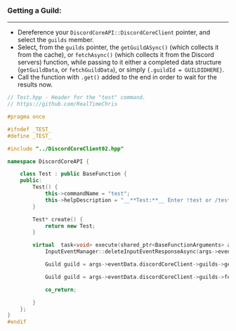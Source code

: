 
### **Getting a Guild:**
---
- Dereference your `DiscordCoreAPI::DiscordCoreClient` pointer, and select the `guilds` member.
- Select, from the `guilds` pointer, the `getGuildASync()` (which collects it from the cache), or `fetchAsync()` (which collects it from the Discord servers) function, while passing to it either a completed data structure (`getGuildData`, or `fetchGuildData`), or simply `{.guildId = GUILDIDHERE}`.
- Call the function with `.get()` added to the end in order to wait for the results now.

```cpp
// Test.hpp - Header for the "test" command.
// https://github.com/RealTimeChris

#pragma once

#ifndef _TEST_
#define _TEST_

#include "../DiscordCoreClient02.hpp"

namespace DiscordCoreAPI {

	class Test : public BaseFunction {
	public:
		Test() {
			this->commandName = "test";
			this->helpDescription = "__**Test:**__ Enter !test or /test to run this command!";
		}

		Test* create() {
			return new Test;
		}

		virtual  task<void> execute(shared_ptr<BaseFunctionArguments> args) {
			InputEventManager::deleteInputEventResponseAsync(args->eventData);

			Guild guild = args->eventData.discordCoreClient->guilds->getGuildAsync({ .guildId = args->eventData.getGuildId() }).get();

			Guild guild = args->eventData.discordCoreClient->guilds->fetchAsync({ .guildId = args->eventData.getGuildId() }).get();

			co_return;

		}
	};
}
#endif
```
